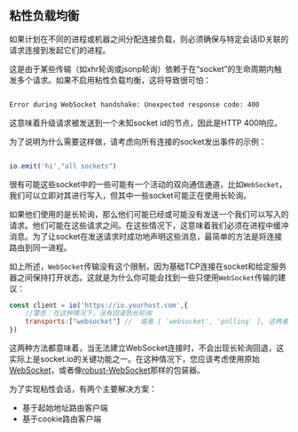 ## 粘性负载均衡

如果计划在不同的进程或机器之间分配连接负载，则必须确保与特定会话ID关联的请求连接到发起它们的进程。


这是由于某些传输（如xhr轮询或jsonp轮询）依赖于在“socket”的生命周期内触发多个请求。如果不启用粘性负载均衡，这将导致很可怕：


```txt

Error during WebSocket handshake: Unexpected response code: 400

```

这意味着升级请求被发送到一个未知socket id的节点，因此是HTTP 400响应。

为了说明为什么需要这样做，请考虑向所有连接的socket发出事件的示例：

```js

io.emit('hi',"all sockets")

```

很有可能这些socket中的一些可能有一个活动的双向通信通道，比如`WebSocket`，我们可以立即对其进行写入，但其中一些socket可能正在使用长轮询。

如果他们使用的是长轮询，那么他们可能已经或可能没有发送一个我们可以写入的请求。他们可能在这些请求之间。在这些情况下，这意味着我们必须在进程中缓冲消息。为了让socket在发送请求时成功地声明这些消息，最简单的方法是将连接路由到同一进程。


如上所述，`WebSocket`传输没有这个限制，因为基础TCP连接在socket和给定服务器之间保持打开状态。这就是为什么你可能会找到一些只使用`WebSocket`传输的建议：


```js
const client = io('https://io.yourhost.com',{
    //警告：在这种情况下，没有回滚到长轮询
    transports:["websocket"] //  或者 [ 'websocket', 'polling' ], 这两者都一样
})
```

这两种方法都意味着，当无法建立WebSocket连接时，不会出现长轮询回退，这实际上是socket.io的关键功能之一。在这种情况下，您应该考虑使用原始[WebSocket](https://developer.mozilla.org/en-US/docs/Web/API/WebSocket)，或者像[robust-WebSocket](https://github.com/appuri/robust-websocket)那样的包装器。


为了实现粘性会话，有两个主要解决方案：

- 基于起始地址路由客户端
- 基于cookie路由客户端

